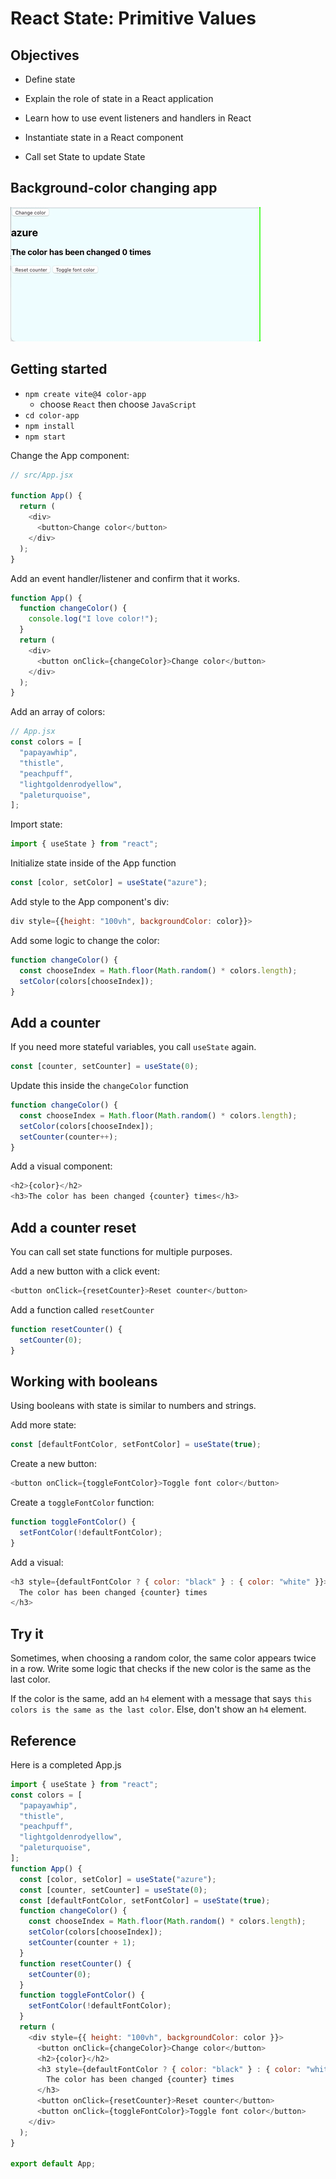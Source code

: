 # React State: Primitive Values

## Objectives

- Define state
- Explain the role of state in a React application
- Learn how to use event listeners and handlers in React
- Instantiate state in a React component

- Call set State to update State

## Background-color changing app

![background color changing app demo](../assets/ezgif.com-gif-maker-color-app.gif)

## Getting started

- `npm create vite@4 color-app`
  - choose `React` then choose `JavaScript`
- `cd color-app`
- `npm install`
- `npm start`

Change the App component:

```js
// src/App.jsx

function App() {
  return (
    <div>
      <button>Change color</button>
    </div>
  );
}
```

Add an event handler/listener and confirm that it works.

```js
function App() {
  function changeColor() {
    console.log("I love color!");
  }
  return (
    <div>
      <button onClick={changeColor}>Change color</button>
    </div>
  );
}
```

Add an array of colors:

```js
// App.jsx
const colors = [
  "papayawhip",
  "thistle",
  "peachpuff",
  "lightgoldenrodyellow",
  "paleturquoise",
];
```

Import state:

```js
import { useState } from "react";
```

Initialize state inside of the App function

```js
const [color, setColor] = useState("azure");
```

Add style to the App component's div:

```js
div style={{height: "100vh", backgroundColor: color}}>
```

Add some logic to change the color:

```js
function changeColor() {
  const chooseIndex = Math.floor(Math.random() * colors.length);
  setColor(colors[chooseIndex]);
}
```

## Add a counter

If you need more stateful variables, you call `useState` again.

```js
const [counter, setCounter] = useState(0);
```

Update this inside the `changeColor` function

```js
function changeColor() {
  const chooseIndex = Math.floor(Math.random() * colors.length);
  setColor(colors[chooseIndex]);
  setCounter(counter++);
}
```

Add a visual component:

```js
<h2>{color}</h2>
<h3>The color has been changed {counter} times</h3>
```

## Add a counter reset

You can call set state functions for multiple purposes.

Add a new button with a click event:

```js
<button onClick={resetCounter}>Reset counter</button>
```

Add a function called `resetCounter`

```js
function resetCounter() {
  setCounter(0);
}
```

## Working with booleans

Using booleans with state is similar to numbers and strings.

Add more state:

```js
const [defaultFontColor, setFontColor] = useState(true);
```

Create a new button:

```js
<button onClick={toggleFontColor}>Toggle font color</button>
```

Create a `toggleFontColor` function:

```js
function toggleFontColor() {
  setFontColor(!defaultFontColor);
}
```

Add a visual:

```js
<h3 style={defaultFontColor ? { color: "black" } : { color: "white" }}>
  The color has been changed {counter} times
</h3>
```

## Try it

Sometimes, when choosing a random color, the same color appears twice in a row. Write some logic that checks if the new color is the same as the last color.

If the color is the same, add an `h4` element with a message that says `this colors is the same as the last color`. Else, don't show an `h4` element.

## Reference

Here is a completed App.js

```js
import { useState } from "react";
const colors = [
  "papayawhip",
  "thistle",
  "peachpuff",
  "lightgoldenrodyellow",
  "paleturquoise",
];
function App() {
  const [color, setColor] = useState("azure");
  const [counter, setCounter] = useState(0);
  const [defaultFontColor, setFontColor] = useState(true);
  function changeColor() {
    const chooseIndex = Math.floor(Math.random() * colors.length);
    setColor(colors[chooseIndex]);
    setCounter(counter + 1);
  }
  function resetCounter() {
    setCounter(0);
  }
  function toggleFontColor() {
    setFontColor(!defaultFontColor);
  }
  return (
    <div style={{ height: "100vh", backgroundColor: color }}>
      <button onClick={changeColor}>Change color</button>
      <h2>{color}</h2>
      <h3 style={defaultFontColor ? { color: "black" } : { color: "white" }}>
        The color has been changed {counter} times
      </h3>
      <button onClick={resetCounter}>Reset counter</button>
      <button onClick={toggleFontColor}>Toggle font color</button>
    </div>
  );
}

export default App;
```
